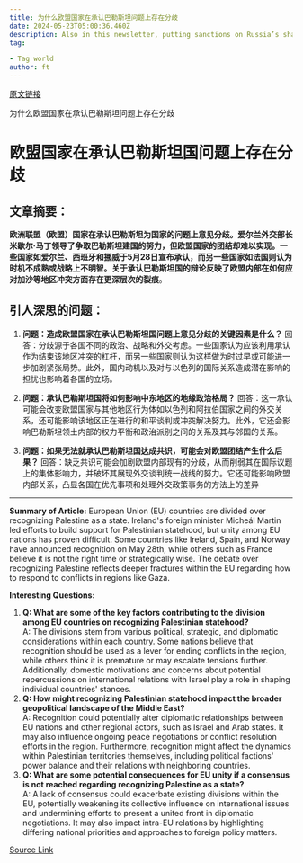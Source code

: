 ```yaml
---
title: 为什么欧盟国家在承认巴勒斯坦问题上存在分歧
date: 2024-05-23T05:00:36.460Z
description: Also in this newsletter, putting sanctions on Russia’s shadow fleet of oil tankers
tag: 

- Tag world
author: ft
---
```


[原文链接](https://ft.com/content/46960428-e4cb-489a-be29-2d004bcbee65)

为什么欧盟国家在承认巴勒斯坦问题上存在分歧

# 欧盟国家在承认巴勒斯坦国问题上存在分歧

 ## 文章摘要： 

**欧洲联盟（欧盟）国家在承认巴勒斯坦为国家的问题上意见分歧。爱尔兰外交部长米歇尔·马丁领导了争取巴勒斯坦建国的努力，但欧盟国家的团结却难以实现。一些国家如爱尔兰、西班牙和挪威于5月28日宣布承认，而另一些国家如法国则认为时机不成熟或战略上不明智。关于承认巴勒斯坦国的辩论反映了欧盟内部在如何应对加沙等地区冲突方面存在更深层次的裂痕**。

 ## 引人深思的问题：

 1. **问题：造成欧盟国家在承认巴勒斯坦国问题上意见分歧的关键因素是什么？**
回答：分歧源于各国不同的政治、战略和外交考虑。一些国家认为应该利用承认作为结束该地区冲突的杠杆，而另一些国家则认为这样做为时过早或可能进一步加剧紧张局势。此外，国内动机以及对与以色列的国际关系造成潜在影响的担忧也影响着各国的立场。

 2. **问题：承认巴勒斯坦国将如何影响中东地区的地缘政治格局？**
回答：这一承认可能会改变欧盟国家与其他地区行为体如以色列和阿拉伯国家之间的外交关系，还可能影响该地区正在进行的和平谈判或冲突解决努力。此外，它还会影响巴勒斯坦领土内部的权力平衡和政治派别之间的关系及其与邻国的关系。

 3. **问题：如果无法就承认巴勒斯坦国达成共识，可能会对欧盟团结产生什么后果？**
回答：缺乏共识可能会加剧欧盟内部现有的分歧，从而削弱其在国际议题上的集体影响力，并破坏其展现外交谈判统一战线的努力。它还可能影响欧盟内部关系，凸显各国在优先事项和处理外交政策事务的方法上的差异

---

**Summary of Article:**
European Union (EU) countries are divided over recognizing Palestine as a state. Ireland's foreign minister Micheál Martin led efforts to build support for Palestinian statehood, but unity among EU nations has proven difficult. Some countries like Ireland, Spain, and Norway have announced recognition on May 28th, while others such as France believe it is not the right time or strategically wise. The debate over recognizing Palestine reflects deeper fractures within the EU regarding how to respond to conflicts in regions like Gaza.

**Interesting Questions:**
1. **Q: What are some of the key factors contributing to the division among EU countries on recognizing Palestinian statehood?**  
A: The divisions stem from various political, strategic, and diplomatic considerations within each country. Some nations believe that recognition should be used as a lever for ending conflicts in the region, while others think it is premature or may escalate tensions further. Additionally, domestic motivations and concerns about potential repercussions on international relations with Israel play a role in shaping individual countries' stances.
2. **Q: How might recognizing Palestinian statehood impact the broader geopolitical landscape of the Middle East?**  
A: Recognition could potentially alter diplomatic relationships between EU nations and other regional actors, such as Israel and Arab states. It may also influence ongoing peace negotiations or conflict resolution efforts in the region. Furthermore, recognition might affect the dynamics within Palestinian territories themselves, including political factions' power balance and their relations with neighboring countries.
3. **Q: What are some potential consequences for EU unity if a consensus is not reached regarding recognizing Palestine as a state?**  
A: A lack of consensus could exacerbate existing divisions within the EU, potentially weakening its collective influence on international issues and undermining efforts to present a united front in diplomatic negotiations. It may also impact intra-EU relations by highlighting differing national priorities and approaches to foreign policy matters.

[Source Link](https://ft.com/content/46960428-e4cb-489a-be29-2d004bcbee65)

